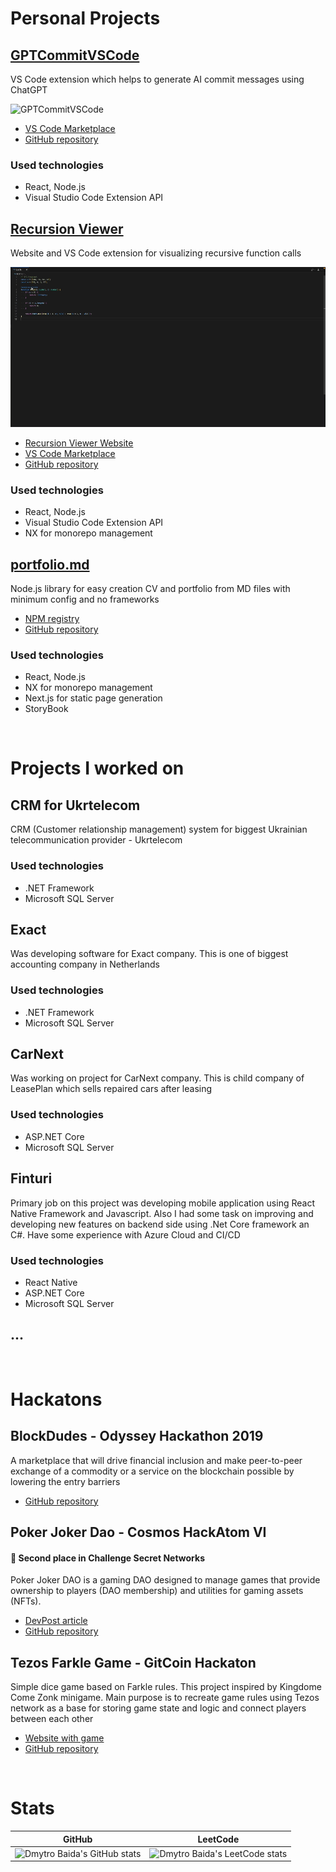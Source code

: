 # Personal Projects

## [GPTCommitVSCode](https://github.com/dmytrobaida/GPTCommitVSCode)

VS Code extension which helps to generate AI commit messages using ChatGPT

![GPTCommitVSCode](https://github.com/dmytrobaida/GPTCommitVSCode/raw/main/assets/images/example.gif)

* [VS Code Marketplace](https://marketplace.visualstudio.com/items?itemName=DmytroBaida.gpt-commit)
* [GitHub repository](https://github.com/dmytrobaida/GPTCommitVSCode)

### Used technologies

- React, Node.js
- Visual Studio Code Extension API

## [Recursion Viewer](https://github.com/dmytrobaida/recursion-viewer)

Website and VS Code extension for visualizing recursive function calls

![Recursion Viewer](https://raw.githubusercontent.com/dmytrobaida/recursion-viewer/main/apps/extension/assets/extension.gif)

* [Recursion Viewer Website](https://dmytrobaida.github.io/recursion-viewer)
* [VS Code Marketplace](https://marketplace.visualstudio.com/items?itemName=DmytroBaida.recursion-viewer)
* [GitHub repository](https://github.com/dmytrobaida/recursion-viewer)

### Used technologies

- React, Node.js
- Visual Studio Code Extension API
- NX for monorepo management

## [portfolio.md](https://github.com/portfolio-md)

Node.js library for easy creation CV and portfolio from MD files with minimum config and no frameworks

* [NPM registry](https://www.npmjs.com/org/portfolio.md)
* [GitHub repository](https://github.com/portfolio-md)

### Used technologies

- React, Node.js
- NX for monorepo management
- Next.js for static page generation
- StoryBook

<br/>

# Projects I worked on

## CRM for Ukrtelecom

CRM (Customer relationship management) system for biggest Ukrainian telecommunication provider - Ukrtelecom

### Used technologies

- .NET Framework
- Microsoft SQL Server

## Exact

Was developing software for Exact company. This is one of biggest accounting company in Netherlands 

### Used technologies

- .NET Framework
- Microsoft SQL Server

## CarNext

Was working on project for CarNext company. This is child company of LeasePlan which sells repaired cars after leasing

### Used technologies

- ASP.NET Core
- Microsoft SQL Server

## Finturi

Primary job on this project was developing mobile application using React Native Framework and Javascript. Also I had some task on improving and developing new features on backend side using .Net Core framework an C#. Have some experience with Azure Cloud and CI/CD

### Used technologies

- React Native
- ASP.NET Core
- Microsoft SQL Server

## ...

<br/>

# Hackatons

## BlockDudes - Odyssey Hackathon 2019

A marketplace that will drive financial inclusion and make peer-to-peer exchange of a commodity or a service on the blockchain possible by lowering the entry barriers

* [GitHub repository](https://github.com/odysseyhack/blockdudes)

## Poker Joker Dao - Cosmos HackAtom VI
#### 🥈 Second place in Challenge Secret Networks

Poker Joker DAO is a gaming DAO designed to manage games that provide ownership to players (DAO membership) and utilities for gaming assets (NFTs).

* [DevPost article](https://devpost.com/software/yatzee)
* [GitHub repository](https://github.com/iorveth/scrt-poker-joker)

## Tezos Farkle Game - GitCoin Hackaton

Simple dice game based on Farkle rules. This project inspired by Kingdome Come Zonk minigame. Main purpose is to recreate game rules using Tezos network as a base for storing game state and logic and connect players between each other

* [Website with game](https://dmytrobaida.github.io/Tezos-Farkle)
* [GitHub repository](https://github.com/dmytrobaida/Tezos-Farkle)

<br/>

# Stats

| GitHub  | LeetCode |
| ------------- | ------------- |
| ![Dmytro Baida's GitHub stats](https://github-readme-stats.vercel.app/api?username=dmytrobaida&show_icons=true&theme=transparent)  | ![Dmytro Baida's LeetCode stats](https://leetcode-stats-six.vercel.app/?username=dmytrobaida)  |